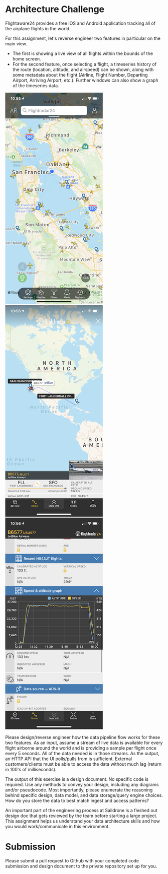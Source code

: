 # Architecture Challenge
Flightaware24 provides a free iOS and Android application tracking all of the airplane flights in the world.

For this assignment, let's reverse engineer two features in particular on the main view.
* The first is showing a live view of all flights within the bounds of the home screen.
* For the second feature, once selecting a flight, a timeseries history of the route (location, altitude, and airspeed) can be shown, along with some metadata about the flight (Airline, Flight Number, Departing Airport, Arriving Airport, etc.).  Further windows can also show a graph of the timeseries data.

![Home screen](/images/global_view.png)
![Specific flight map](/images/flight_route_map.png)
![Timeseries Graph](/images/timeseries_graph.png)

Please design/reverse engineer how the data pipeline flow works for these two features.  As an input, assume a stream of live data is available for every flight airborne around the world and is providing a sample per flight once every 5 seconds.  All of the data needed is in those streams.  As the output, an HTTP API that the UI polls/pulls from is sufficient.  External customers/clients must be able to access the data without much lag (return in 100's of milliseconds).

The output of this exercise is a design document.  No specific code is required.  Use any methods to convey your design, including any diagrams and/or pseudocode.  Most importantly, please enumerate the reasoning behind specific design, data model, and data storage/query engine choices.  How do you store the data to best match ingest and access patterns?

An important part of the engineering process at Saildrone is a fleshed out design doc that gets reviewed by the team before starting a large project.  This assignment helps us understand your data architecture skills and how you would work/communicate in this environment. 

# Submission
Please submit a pull request to Github with your completed code submission and design document to the private repository set up for you.
